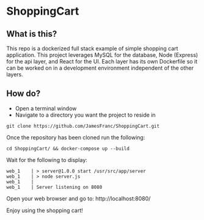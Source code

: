 # ShoppingCart

## What is this?

This repo is a dockerized full stack example of simple shopping cart application. This project leverages MySQL for the database, Node (Express) for the api layer, and React for the UI. Each layer has its own Dockerfile so it can be worked on in a development environment independent of the other layers.

## How do?
- Open a terminal window
- Navigate to a directory you want the project to reside in
```
git clone https://github.com/JamesFranc/ShoppingCart.git
```

Once the repository has been cloned run the following:

```
cd ShoppingCart/ && docker-compose up --build
```
Wait for the following to display:

```
web_1    | > server@1.0.0 start /usr/src/app/server
web_1    | > node server.js
web_1    | 
web_1    | Server listening on 8080
```
Open your web browser and go to: http://localhost:8080/

Enjoy using the shopping cart!
